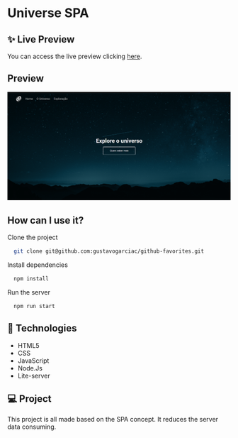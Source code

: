 
# Universe SPA

## ✨ Live Preview
You can access the live preview clicking [here](https://universe-jr8i0zggm-gustavogarciac.vercel.app/).
## Preview

![App Screenshot](./assets/thumbnail.png)


## How can I use it?

Clone the project

```bash
  git clone git@github.com:gustavogarciac/github-favorites.git
```

Install dependencies

```bash
  npm install
```

Run the server

```bash
  npm run start
```


## 🚀 Technologies

- HTML5
- CSS
- JavaScript
- Node.Js
- Lite-server

## 💻 Project
This project is all made based on the SPA concept. It reduces the server data consuming.

